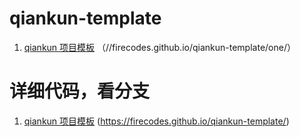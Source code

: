 
# qiankun-template 
1. <a href="//firecodes.github.io/qiankun-template/one/"> qiankun 项目模板</a> （//firecodes.github.io/qiankun-template/one/）

# 详细代码，看分支
1. <a href="//firecodes.github.io/qiankun-template/"> qiankun 项目模板</a>  (https://firecodes.github.io/qiankun-template/)




